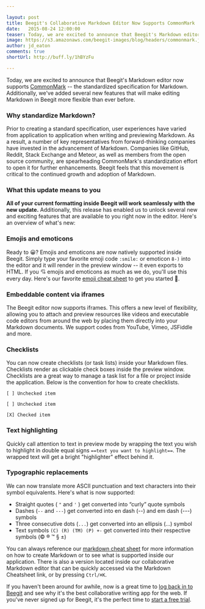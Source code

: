 ```yaml
---

layout: post
title: Beegit's Collaborative Markdown Editor Now Supports CommonMark
date:   2015-08-24 12:00:00
teaser: Today, we are excited to announce that Beegit's Markdown editor now supports CommonMark – the standardized specification for Markdown. Additionally, we've added several new features that will make editing Markdown in Beegit more flexible than ever before
image: https://s3.amazonaws.com/beegit-images/blog/headers/commonmark.jpg
author: jd_eaton
comments: true
shortUrl: http://buff.ly/1hBYzFu

---
```


Today, we are excited to announce that Beegit's Markdown editor now supports <a href="http://commonmark.org" target="_blank">CommonMark</a> -- the standardized specification for Markdown. Additionally, we've added several new features that will make editing Markdown in Beegit more flexible than ever before.

### Why standardize Markdown?
Prior to creating a standard specification, user experiences have varied from application to application when writing and previewing Markdown. As a result, a number of key representatives from forward-thinking companies have invested in the advancement of Markdown. Companies like GitHub, Reddit, Stack Exchange and Meteor, as well as members from the open source community, are spearheading CommonMark's standardization effort to open it for further enhancements. Beegit feels that this movement is critical to the continued growth and adoption of Markdown.

### What this update means to you
**All of your current formatting inside Beegit will work seamlessly with the new update.** Additionally, this release has enabled us to unlock several new and exciting features that are available to you right now in the editor. Here's an overview of what's new:

### Emojis and emoticons
Ready to 😀? Emojis and emoticons are now natively supported inside Beegit. Simply type your favorite emoji code `:smile:` or emoticon `8-)` into the editor and it will render in the preview window -- it even exports to HTML. If you 💘 emojis and emoticons as much as we do, you'll use this every day. Here's our favorite <a href="http://www.emoji-cheat-sheet.com" target="_blank">emoji cheat sheet</a> to get you started 🚀.

### Embeddable content via iframes
The Beegit editor now supports iframes. This offers a new level of flexibility, allowing you to attach and preview resources like videos and executable code editors from around the web by placing them directly into your Markdown documents. We support codes from YouTube, Vimeo, JSFiddle and more.

### Checklists
You can now create checklists (or task lists) inside your Markdown files. Checklists render as clickable check boxes inside the preview window. Checklists are a great way to manage a task list for a file or project inside the application. Below is the convention for how to create checklists.

```
[ ] Unchecked item
```

```
[ ] Unchecked item
```

```
[X] Checked item
```

### Text highlighting
Quickly call attention to text in preview mode by wrapping the text you wish to highlight in double equal signs `==text you want to highlight==`. The wrapped text will get a bright "highlighter" effect behind it.

### Typographic replacements
We can now translate more ASCII punctuation and text characters into their symbol equivalents. Here's what is now supported:

* Straight quotes ( `"` and `'` ) get converted into “curly” quote symbols
* Dashes (`--` and `---`) get converted into en dash (--) and em dash (---) symbols
* Three consecutive dots (`...`) get converted into an ellipsis (…) symbol
* Text symbols `(C) (R) (TM) (P) +-` get converted into their respective symbols (© ® ™ § ±)

You can always reference our [markdown cheat sheet](https://beegit.com/markdown-cheat-sheet) for more information on how to create Markdown or to see what is supported inside our application. There is also a version located inside our collaborative Markdown editor that can be quickly accessed via the Markdown Cheatsheet link, or by pressing `Ctrl/⌘K`.

If you haven't been around for awhile, now is a great time to [log back in to Beegit](https://beegit.com/login) and see why it's the best collaborative writing app for the web. If you've never signed up for Beegit, it's the perfect time to [start a free trial](https://beegit.com/signup?plan=basic).
